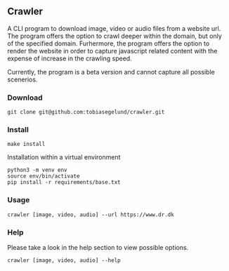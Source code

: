 ## Crawler

A CLI program to download image, video or audio files from a website url. The program
offers the option to crawl deeper within the domain, but only of the specified domain. Furhermore,
the program offers the option to render the website in order to capture javascript related
content with the expense of increase in the crawling speed.

Currently, the program is a beta version and cannot capture all possible scenerios.

### Download
```console
git clone git@github.com:tobiasegelund/crawler.git
```

### Install
```console
make install
```
Installation within a virtual environment 
```console
python3 -m venv env
source env/bin/activate
pip install -r requirements/base.txt
```

### Usage
```console
crawler [image, video, audio] --url https://www.dr.dk
```

### Help
Please take a look in the help section to view possible options.
```console
crawler [image, video, audio] --help
```
